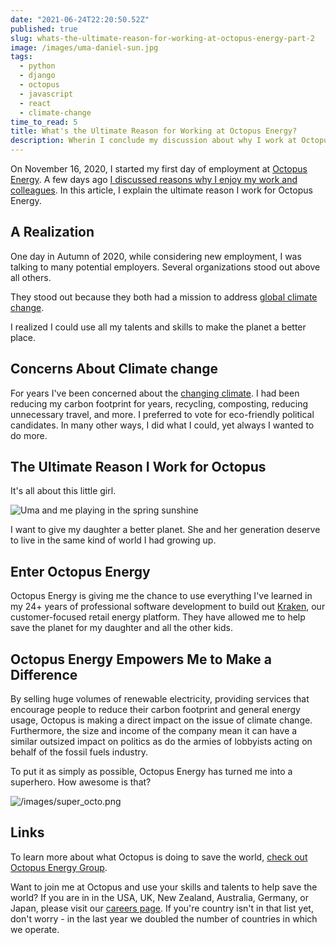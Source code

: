 ```yaml
---
date: "2021-06-24T22:20:50.52Z"
published: true
slug: whats-the-ultimate-reason-for-working-at-octopus-energy-part-2
image: /images/uma-daniel-sun.jpg
tags:
  - python
  - django
  - octopus
  - javascript
  - react
  - climate-change
time_to_read: 5
title: What's the Ultimate Reason for Working at Octopus Energy?
description: Wherin I conclude my discussion about why I work at Octopus Energy.
---
```


On November 16, 2020, I started my first day of employment at [Octopus Energy](https://octopusenergy.com/). A few days ago [I discussed reasons why I enjoy my work and colleagues](/posts/whats-the-best-thing-about-working-for-octopus-energy-part-1/). In this article, I explain the ultimate reason I work for Octopus Energy.

## A Realization

One day in Autumn of 2020, while considering new employment, I was talking to many potential employers. Several organizations stood out above all others.

They stood out because they both had a mission to address [global climate change](https://en.wikipedia.org/wiki/Climate_change).

I realized I could use all my talents and skills to make the planet a better place.

## Concerns About Climate change

For years I've been concerned about the [changing climate](https://en.wikipedia.org/wiki/Climate_change). I had been reducing my carbon footprint for years, recycling, composting, reducing unnecessary travel, and more. I preferred to vote for eco-friendly political candidates. In many other ways, I did what I could, yet always I wanted to do more.

## The Ultimate Reason I Work for Octopus

It's all about this little girl.

![Uma and me playing in the spring sunshine](/images/uma-daniel-sun.jpg)

I want to give my daughter a better planet. She and her generation deserve to live in the same kind of world I had growing up.

## Enter Octopus Energy

Octopus Energy is giving me the chance to use everything I've learned in my 24+ years of professional software development to build out [Kraken](https://octopusenergy.group/kraken-technologies), our customer-focused retail energy platform. They have allowed me to help save the planet for my daughter and all the other kids.

## Octopus Energy Empowers Me to Make a Difference

By selling huge volumes of renewable electricity, providing services that encourage people to reduce their carbon footprint and general energy usage, Octopus is making a direct impact on the issue of climate change. Furthermore, the size and income of the company mean it can have a similar outsized impact on politics as do the armies of lobbyists acting on behalf of the fossil fuels industry.

To put it as simply as possible, Octopus Energy has turned me into a superhero. How awesome is that?

![/images/super_octo.png](/images/super_octo.png)

## Links

To learn more about what Octopus is doing to save the world, [check out Octopus Energy Group](https://octopusenergy.group/).

Want to join me at Octopus and use your skills and talents to help save the world? If you are in in the USA, UK, New Zealand, Australia, Germany, or Japan, please visit our [careers page](https://octopus.energy/careers/). If you're country isn't in that list yet, don't worry - in the last year we doubled the number of countries in which we operate.
